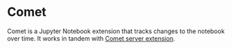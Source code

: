 # Comet

Comet is a Jupyter Notebook extension that tracks changes to the notebook over time.
It works in tandem with [Comet server extension](https://github.com/activityhistory/comet_server).
